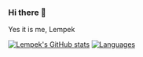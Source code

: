 ### Hi there 👋

Yes it is me, Lempek

[![Lempek's GitHub stats](https://github-readme-stats.vercel.app/api?username=LempekPL&count_private=true&show_icons=true&theme=merko)](https://github.com/anuraghazra/github-readme-stats) [![Languages](https://github-readme-stats.vercel.app/api/top-langs/?username=LempekPL&layout=compact&theme=merko&langs_count=10)](https://github.com/anuraghazra/github-readme-stats)
